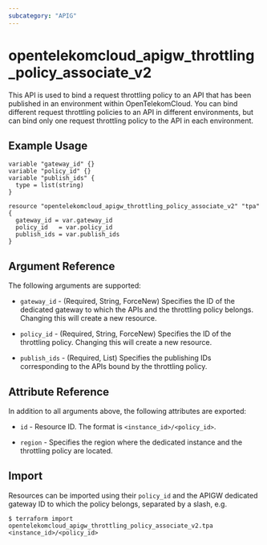 ```yaml
---
subcategory: "APIG"
---
```


# opentelekomcloud_apigw_throttling_policy_associate_v2

This API is used to bind a request throttling policy to an API that has been published in an environment within OpenTelekomCloud.
You can bind different request throttling policies to an API in different environments,
but can bind only one request throttling policy to the API in each environment.

## Example Usage

```hcl
variable "gateway_id" {}
variable "policy_id" {}
variable "publish_ids" {
  type = list(string)
}

resource "opentelekomcloud_apigw_throttling_policy_associate_v2" "tpa" {
  gateway_id = var.gateway_id
  policy_id   = var.policy_id
  publish_ids = var.publish_ids
}
```

## Argument Reference

The following arguments are supported:
* `gateway_id` - (Required, String, ForceNew) Specifies the ID of the dedicated gateway to which the APIs and the
  throttling policy belongs.
  Changing this will create a new resource.

* `policy_id` - (Required, String, ForceNew) Specifies the ID of the throttling policy.
  Changing this will create a new resource.

* `publish_ids` - (Required, List) Specifies the publishing IDs corresponding to the APIs bound by the throttling policy.

## Attribute Reference

In addition to all arguments above, the following attributes are exported:

* `id` - Resource ID. The format is `<instance_id>/<policy_id>`.

* `region` - Specifies the region where the dedicated instance and the throttling policy are located.

## Import

Resources can be imported using their `policy_id` and the APIGW dedicated gateway ID to which the policy
belongs, separated by a slash, e.g.

```shell
$ terraform import opentelekomcloud_apigw_throttling_policy_associate_v2.tpa <instance_id>/<policy_id>
```

